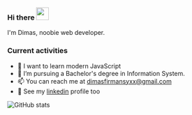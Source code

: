 ### Hi there <img src="https://thumbs.gfycat.com/SeveralLegalAardwolf-max-1mb.gif" height="29px">
I'm Dimas, noobie web developer.

### Current activities 
- 🌱 I want to learn modern JavaScript
- 💼 I’m pursuing a Bachelor's degree in Information System.
- 📫 You can reach me at dimasfirmansyxx@gmail.com
- 📝 See my [linkedin](https://www.linkedin.com/in/dimasfirmansyxx/) profile too

![GitHub stats](https://github-readme-stats.vercel.app/api?username=dimasfirmansyxx&show_icons=true)
